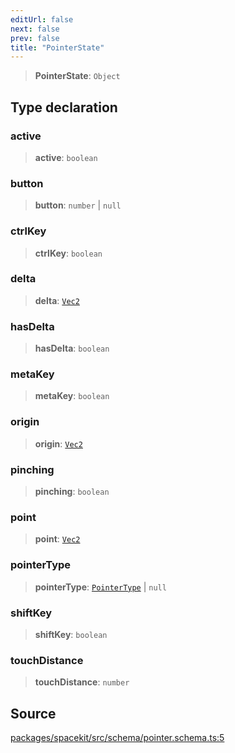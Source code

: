 ```yaml
---
editUrl: false
next: false
prev: false
title: "PointerState"
---
```


> **PointerState**: `Object`

## Type declaration

### active

> **active**: `boolean`

### button

> **button**: `number` \| `null`

### ctrlKey

> **ctrlKey**: `boolean`

### delta

> **delta**: [`Vec2`](Vec2.md)

### hasDelta

> **hasDelta**: `boolean`

### metaKey

> **metaKey**: `boolean`

### origin

> **origin**: [`Vec2`](Vec2.md)

### pinching

> **pinching**: `boolean`

### point

> **point**: [`Vec2`](Vec2.md)

### pointerType

> **pointerType**: [`PointerType`](PointerType.md) \| `null`

### shiftKey

> **shiftKey**: `boolean`

### touchDistance

> **touchDistance**: `number`

## Source

[packages/spacekit/src/schema/pointer.schema.ts:5](https://github.com/nodenogg-in/alpha-p2p/blob/a4d5eff/packages/spacekit/src/schema/pointer.schema.ts#L5)
